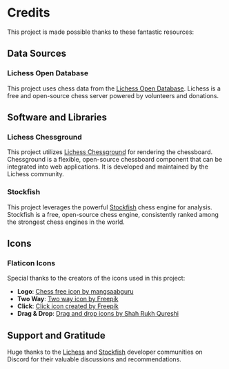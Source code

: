 # Credits

This project is made possible thanks to these fantastic resources:

## Data Sources

### Lichess Open Database
This project uses chess data from the [Lichess Open Database](https://database.lichess.org/). Lichess is a free and open-source chess server powered by volunteers and donations.

## Software and Libraries

### Lichess Chessground
This project utilizes [Lichess Chessground](https://github.com/lichess-org/chessground) for rendering the chessboard. Chessground is a flexible, open-source chessboard component that can be integrated into web applications. It is developed and maintained by the Lichess community.

### Stockfish
This project leverages the powerful [Stockfish](https://stockfishchess.org/) chess engine for analysis. Stockfish is a free, open-source chess engine, consistently ranked among the strongest chess engines in the world.

## Icons

### Flaticon Icons
Special thanks to the creators of the icons used in this project:

- **Logo**: <a href="https://www.flaticon.com/free-icon/chess_4072286" title="chess icons">Chess free icon by mangsaabguru</a>
- **Two Way**: <a href="https://www.flaticon.com/free-icon/two-way_3381675" title="Two way icons">Two way icon by Freepik</a>
- **Click**: <a href="https://www.flaticon.com/free-icon/click_1481058" title="click icons">Click icon created by Freepik</a>
- **Drag & Drop**: <a href="https://www.flaticon.com/free-icon/drop_11784246" title="drag and drop icons">Drag and drop icons by Shah Rukh Qureshi</a>

## Support and Gratitude

Huge thanks to the [Lichess](https://discord.gg/lichess) and [Stockfish](https://discord.gg/GWDRS3kU6R) developer communities on Discord for their valuable discussions and recommendations.
